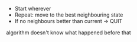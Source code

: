 - Start wherever
- Repeat: move to the best neighbouring state
- If no neighbours better than current → QUIT



algorithm doesn't know what happened before that